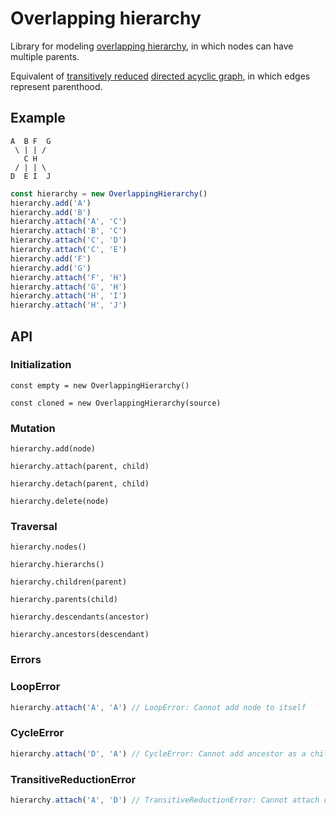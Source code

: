 # Overlapping hierarchy

Library for modeling [overlapping hierarchy](https://en.wikipedia.org/wiki/Hierarchy#Degree_of_branching), in which nodes can have multiple parents.

Equivalent of [transitively reduced](https://en.wikipedia.org/wiki/Transitive_reduction) [directed acyclic graph](https://en.wikipedia.org/wiki/Directed_acyclic_graph), in which edges represent parenthood.

## Example

```text
A  B F  G
 \ | | /
   C H
 / | | \
D  E I  J
```

```typescript
const hierarchy = new OverlappingHierarchy()
hierarchy.add('A')
hierarchy.add('B')
hierarchy.attach('A', 'C')
hierarchy.attach('B', 'C')
hierarchy.attach('C', 'D')
hierarchy.attach('C', 'E')
hierarchy.add('F')
hierarchy.add('G')
hierarchy.attach('F', 'H')
hierarchy.attach('G', 'H')
hierarchy.attach('H', 'I')
hierarchy.attach('H', 'J')
```

## API

### Initialization

`const empty = new OverlappingHierarchy()`

`const cloned = new OverlappingHierarchy(source)`

### Mutation

`hierarchy.add(node)`

`hierarchy.attach(parent, child)`

`hierarchy.detach(parent, child)`

`hierarchy.delete(node)`

### Traversal

`hierarchy.nodes()`

`hierarchy.hierarchs()`

`hierarchy.children(parent)`

`hierarchy.parents(child)`

`hierarchy.descendants(ancestor)`

`hierarchy.ancestors(descendant)`

### Errors

### LoopError

```typescript
hierarchy.attach('A', 'A') // LoopError: Cannot add node to itself
```

### CycleError

```typescript
hierarchy.attach('D', 'A') // CycleError: Cannot add ancestor as a child
```

### TransitiveReductionError

```typescript
hierarchy.attach('A', 'D') // TransitiveReductionError: Cannot attach child to parent's ancestor
```
